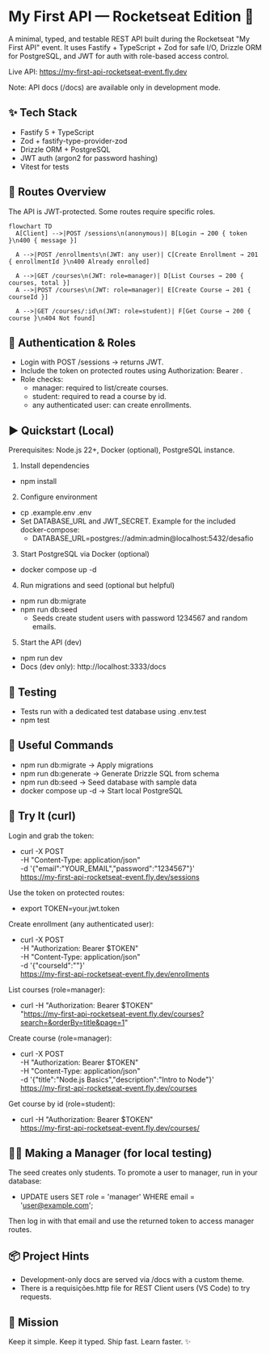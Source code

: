 # My First API — Rocketseat Edition 🚀

A minimal, typed, and testable REST API built during the Rocketseat "My First API" event. It uses Fastify + TypeScript + Zod for safe I/O, Drizzle ORM for PostgreSQL, and JWT for auth with role-based access control.

Live API: https://my-first-api-rocketseat-event.fly.dev

Note: API docs (/docs) are available only in development mode.


## ✨ Tech Stack
- Fastify 5 + TypeScript
- Zod + fastify-type-provider-zod
- Drizzle ORM + PostgreSQL
- JWT auth (argon2 for password hashing)
- Vitest for tests


## 🧭 Routes Overview
The API is JWT-protected. Some routes require specific roles.

```mermaid
flowchart TD
  A[Client] -->|POST /sessions\n(anonymous)| B[Login → 200 { token }\n400 { message }]

  A -->|POST /enrollments\n(JWT: any user)| C[Create Enrollment → 201 { enrollmentId }\n400 Already enrolled]

  A -->|GET /courses\n(JWT: role=manager)| D[List Courses → 200 { courses, total }]
  A -->|POST /courses\n(JWT: role=manager)| E[Create Course → 201 { courseId }]

  A -->|GET /courses/:id\n(JWT: role=student)| F[Get Course → 200 { course }\n404 Not found]
```


## 🔐 Authentication & Roles
- Login with POST /sessions → returns JWT.
- Include the token on protected routes using Authorization: Bearer <token>.
- Role checks:
  - manager: required to list/create courses.
  - student: required to read a course by id.
  - any authenticated user: can create enrollments.


## ▶️ Quickstart (Local)
Prerequisites: Node.js 22+, Docker (optional), PostgreSQL instance.

1) Install dependencies
- npm install

2) Configure environment
- cp .example.env .env
- Set DATABASE_URL and JWT_SECRET. Example for the included docker-compose:
  - DATABASE_URL=postgres://admin:admin@localhost:5432/desafio

3) Start PostgreSQL via Docker (optional)
- docker compose up -d

4) Run migrations and seed (optional but helpful)
- npm run db:migrate
- npm run db:seed
  - Seeds create student users with password 1234567 and random emails.

5) Start the API (dev)
- npm run dev
- Docs (dev only): http://localhost:3333/docs


## 🧪 Testing
- Tests run with a dedicated test database using .env.test
- npm test


## 🧰 Useful Commands
- npm run db:migrate → Apply migrations
- npm run db:generate → Generate Drizzle SQL from schema
- npm run db:seed → Seed database with sample data
- docker compose up -d → Start local PostgreSQL


## 🧪 Try It (curl)
Login and grab the token:

- curl -X POST \
  -H "Content-Type: application/json" \
  -d '{"email":"YOUR_EMAIL","password":"1234567"}' \
  https://my-first-api-rocketseat-event.fly.dev/sessions

Use the token on protected routes:

- export TOKEN=your.jwt.token

Create enrollment (any authenticated user):

- curl -X POST \
  -H "Authorization: Bearer $TOKEN" \
  -H "Content-Type: application/json" \
  -d '{"courseId":"<uuid>"}' \
  https://my-first-api-rocketseat-event.fly.dev/enrollments

List courses (role=manager):

- curl -H "Authorization: Bearer $TOKEN" \
  "https://my-first-api-rocketseat-event.fly.dev/courses?search=&orderBy=title&page=1"

Create course (role=manager):

- curl -X POST \
  -H "Authorization: Bearer $TOKEN" \
  -H "Content-Type: application/json" \
  -d '{"title":"Node.js Basics","description":"Intro to Node"}' \
  https://my-first-api-rocketseat-event.fly.dev/courses

Get course by id (role=student):

- curl -H "Authorization: Bearer $TOKEN" \
  https://my-first-api-rocketseat-event.fly.dev/courses/<uuid>


## 👩‍🏫 Making a Manager (for local testing)
The seed creates only students. To promote a user to manager, run in your database:

- UPDATE users SET role = 'manager' WHERE email = 'user@example.com';

Then log in with that email and use the returned token to access manager routes.


## 📦 Project Hints
- Development-only docs are served via /docs with a custom theme.
- There is a requisições.http file for REST Client users (VS Code) to try requests.


## 🎯 Mission
Keep it simple. Keep it typed. Ship fast. Learn faster. ✨